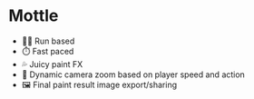 # Mottle

- 🏃‍♀️ Run based
- ⏱️ Fast paced
- 💦 Juicy paint FX
- 🔎 Dynamic camera zoom based on player speed and action
- 🖼️ Final paint result image export/sharing
